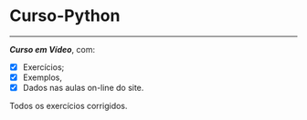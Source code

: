 # Curso-Python
---

_**Curso em Vídeo**_, com:
- [X] Exercícios;
- [X] Exemplos,
- [X] Dados nas aulas on-line do site.

Todos os exercícios corrigidos.
